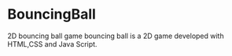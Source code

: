 # BouncingBall
2D bouncing ball game
bouncing ball is a 2D game developed with HTML,CSS and Java Script.
